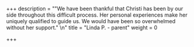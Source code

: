 +++
description = "\"We have been thankful that Christi has been by our side throughout this difficult process. Her personal experiences make her uniquely qualified to guide us. We would have been so overwhelmed without her support.\" \n"
title = "Linda P. - parent"
weight = 0

+++
